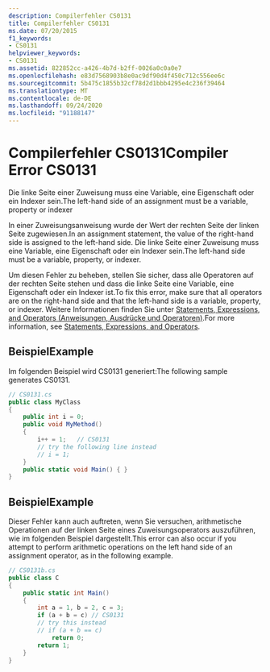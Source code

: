 ```yaml
---
description: Compilerfehler CS0131
title: Compilerfehler CS0131
ms.date: 07/20/2015
f1_keywords:
- CS0131
helpviewer_keywords:
- CS0131
ms.assetid: 822852cc-a426-4b7d-b2ff-0026a0c0a0e7
ms.openlocfilehash: e83d7568903b8e0ac9df90d4f450c712c556ee6c
ms.sourcegitcommit: 5b475c1855b32cf78d2d1bbb4295e4c236f39464
ms.translationtype: MT
ms.contentlocale: de-DE
ms.lasthandoff: 09/24/2020
ms.locfileid: "91188147"
---
```

# <a name="compiler-error-cs0131"></a><span data-ttu-id="0966b-103">Compilerfehler CS0131</span><span class="sxs-lookup"><span data-stu-id="0966b-103">Compiler Error CS0131</span></span>

<span data-ttu-id="0966b-104">Die linke Seite einer Zuweisung muss eine Variable, eine Eigenschaft oder ein Indexer sein.</span><span class="sxs-lookup"><span data-stu-id="0966b-104">The left-hand side of an assignment must be a variable, property or indexer</span></span>  
  
 <span data-ttu-id="0966b-105">In einer Zuweisungsanweisung wurde der Wert der rechten Seite der linken Seite zugewiesen.</span><span class="sxs-lookup"><span data-stu-id="0966b-105">In an assignment statement, the value of the right-hand side is assigned to the left-hand side.</span></span> <span data-ttu-id="0966b-106">Die linke Seite einer Zuweisung muss eine Variable, eine Eigenschaft oder ein Indexer sein.</span><span class="sxs-lookup"><span data-stu-id="0966b-106">The left-hand side must be a variable, property, or indexer.</span></span>  
  
 <span data-ttu-id="0966b-107">Um diesen Fehler zu beheben, stellen Sie sicher, dass alle Operatoren auf der rechten Seite stehen und dass die linke Seite eine Variable, eine Eigenschaft oder ein Indexer ist.</span><span class="sxs-lookup"><span data-stu-id="0966b-107">To fix this error, make sure that all operators are on the right-hand side and that the left-hand side is a variable, property, or indexer.</span></span> <span data-ttu-id="0966b-108">Weitere Informationen finden Sie unter [Statements, Expressions, and Operators (Anweisungen, Ausdrücke und Operatoren)](../programming-guide/statements-expressions-operators/index.md).</span><span class="sxs-lookup"><span data-stu-id="0966b-108">For more information, see [Statements, Expressions, and Operators](../programming-guide/statements-expressions-operators/index.md).</span></span>  
  
## <a name="example"></a><span data-ttu-id="0966b-109">Beispiel</span><span class="sxs-lookup"><span data-stu-id="0966b-109">Example</span></span>  

 <span data-ttu-id="0966b-110">Im folgenden Beispiel wird CS0131 generiert:</span><span class="sxs-lookup"><span data-stu-id="0966b-110">The following sample generates CS0131.</span></span>  
  
```csharp  
// CS0131.cs  
public class MyClass  
{  
    public int i = 0;  
    public void MyMethod()  
    {  
        i++ = 1;   // CS0131  
        // try the following line instead  
        // i = 1;  
    }  
    public static void Main() { }  
}  
```  
  
## <a name="example"></a><span data-ttu-id="0966b-111">Beispiel</span><span class="sxs-lookup"><span data-stu-id="0966b-111">Example</span></span>  

 <span data-ttu-id="0966b-112">Dieser Fehler kann auch auftreten, wenn Sie versuchen, arithmetische Operationen auf der linken Seite eines Zuweisungsoperators auszuführen, wie im folgenden Beispiel dargestellt.</span><span class="sxs-lookup"><span data-stu-id="0966b-112">This error can also occur if you attempt to perform arithmetic operations on the left hand side of an assignment operator, as in the following example.</span></span>  
  
```csharp  
// CS0131b.cs  
public class C  
{  
    public static int Main()  
    {  
        int a = 1, b = 2, c = 3;  
        if (a + b = c) // CS0131  
        // try this instead  
        // if (a + b == c)  
            return 0;  
        return 1;  
    }  
}  
```
